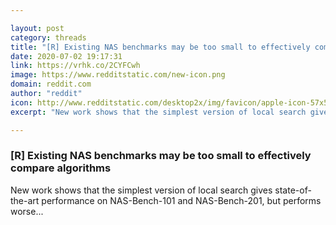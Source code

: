 ```yaml
---

layout: post
category: threads
title: "[R] Existing NAS benchmarks may be too small to effectively compare algorithms"
date: 2020-07-02 19:17:31
link: https://vrhk.co/2CYFCwh
image: https://www.redditstatic.com/new-icon.png
domain: reddit.com
author: "reddit"
icon: http://www.redditstatic.com/desktop2x/img/favicon/apple-icon-57x57.png
excerpt: "New work shows that the simplest version of local search gives state-of-the-art performance on NAS-Bench-101 and NAS-Bench-201, but performs worse..."

---
```


### [R] Existing NAS benchmarks may be too small to effectively compare algorithms

New work shows that the simplest version of local search gives state-of-the-art performance on NAS-Bench-101 and NAS-Bench-201, but performs worse...